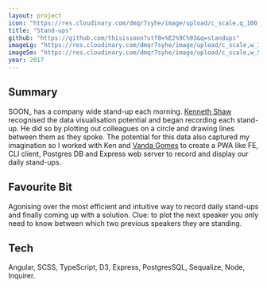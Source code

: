 ```yaml
---
layout: project
icon: "https://res.cloudinary.com/dmqr7syhe/image/upload/c_scale,q_100,w_200/v1575571276/jackhkmatthews.com/icons/stand-ups-icon_dnkybi.png"
title: "Stand-ups"
github: "https://github.com/thisissoon?utf8=%E2%9C%93&q=standups"
imageLg: "https://res.cloudinary.com/dmqr7syhe/image/upload/c_scale,w_1000/v1576006096/jackhkmatthews.com/images/standups_slqbyv.png"
imageSm: "https://res.cloudinary.com/dmqr7syhe/image/upload/c_scale,w_500/v1576006096/jackhkmatthews.com/images/standups_slqbyv.png"
year: 2017
---
```


## Summary

SOON\_ has a company wide stand-up each morning. [Kenneth Shaw](https://www.linkedin.com/in/shawkenneth/) recognised the data visualisation potential and began recording each stand-up. He did so by plotting out colleagues on a circle and drawing lines between them as they spoke. The potential for this data also captured my imagination so I worked with Ken and [Vanda Gomes](https://www.linkedin.com/in/vandacacaisgomes/) to create a PWA like FE, CLI client, Postgres DB and Express web server to record and display our daily stand-ups.

## Favourite Bit

Agonising over the most efficient and intuitive way to record daily stand-ups and finally coming up with a solution. Clue: to plot the next speaker you only need to know between which two previous speakers they are standing.

## Tech

Angular, SCSS, TypeScript, D3, Express, PostgresSQL, Sequalize, Node, Inquirer.
